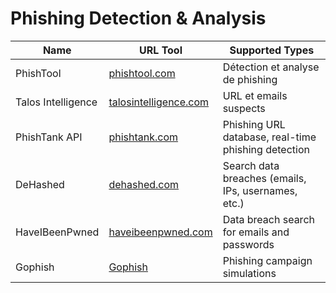 # Phishing Detection & Analysis

| Name                 | URL Tool                                            | Supported Types                              |
|----------------------|-----------------------------------------------------|----------------------------------------------|
| PhishTool            | [phishtool.com](https://phishtool.com/)             | Détection et analyse de phishing            |
| Talos Intelligence   | [talosintelligence.com](https://talosintelligence.com/) | URL et emails suspects                      |
| PhishTank API   | [phishtank.com](https://www.phishtank.com) | Phishing URL database, real-time phishing detection                     |
| DeHashed   | [dehashed.com](https://dehashed.com) | Search data breaches (emails, IPs, usernames, etc.)                      |
| HaveIBeenPwned   | [haveibeenpwned.com](https://haveibeenpwned.com) | Data breach search for emails and passwords                      |
| Gophish   | [Gophish](https://getgophish.com) | Phishing campaign simulations                    |
